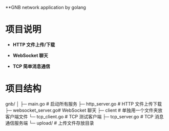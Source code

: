 **GNB
network application by golang
# 项目说明

- **HTTP 文件上传/下载**

- **WebSocket 聊天**

- **TCP 简单消息通信**


# 项目结构

gnb/
│
├─ main.go            # 启动所有服务
├─ http_server.go     # HTTP 文件上传下载
├─ websocket_server.go# WebSocket 聊天
├─ client                    # 单独用一个文件夹放客户端文件
     └─ tcp_client.go      # TCP 测试客户端
├─ tcp_server.go      #  TCP 消息通信服务端
└─ upload/            # 上传文件存放目录
```
